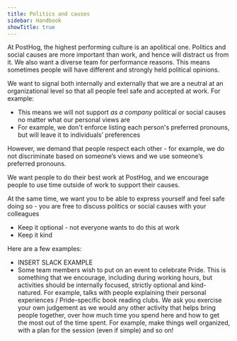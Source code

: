 ```yaml
---
title: Politics and causes
sidebar: Handbook
showTitle: true
---
```


At PostHog, the highest performing culture is an apolitical one. Politics and social causes are more important than work, and hence will distract us from it. We also want a diverse team for performance reasons. This means sometimes people will have different and strongly held political opinions.

We want to signal both internally and externally that we are a neutral at an organizational level so that all people feel safe and accepted at work. For example:
  - This means we will not support _as a company_ political or social causes no matter what our personal views are
  - For example, we don't enforce listing each person's preferred pronouns, but will leave it to individuals’ preferences

However, we demand that people respect each other - for example, we do not discriminate based on someone’s views and we use someone’s preferred pronouns.

We want people to do their best work at PostHog, and we encourage people to use time outside of work to support their causes. 

At the same time, we want you to be able to express yourself and feel safe doing so - you are free to discuss politics or social causes with your colleagues
  - Keep it optional - not everyone wants to do this at work
  - Keep it kind

Here are a few examples:

- INSERT SLACK EXAMPLE
- Some team members wish to put on an event to celebrate Pride. This is something that we encourage, including during working hours, but activities should be internally focused, strictly optional and kind-natured. For example, talks with people explaining their personal experiences / Pride-specific book reading clubs. We ask you exercise your own judgement as we would any other activity that helps bring people together, over how much time you spend here and how to get the most out of the time spent. For example, make things well organized, with a plan for the session (even if simple) and so on!

